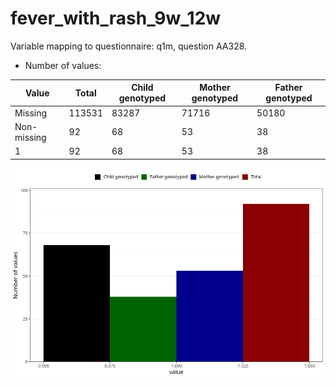 # fever_with_rash_9w_12w
Variable mapping to questionnaire: q1m, question AA328.
- Number of values:

| Value | Total | Child genotyped | Mother genotyped | Father genotyped |
| ----- | ----- | --------------- | ---------------- | ---------------- |
| Missing | 113531 | 83287 | 71716 | 50180 |
| Non-missing | 92 | 68 | 53 | 38 |
| 1 | 92 | 68 | 53 | 38 |



![](fever_with_rash_9w_12w_n.png)



